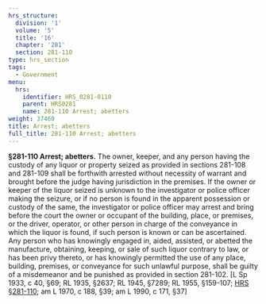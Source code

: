 ```yaml
---
hrs_structure:
  division: '1'
  volume: '5'
  title: '16'
  chapter: '281'
  section: 281-110
type: hrs_section
tags:
  - Government
menu:
  hrs:
    identifier: HRS_0281-0110
    parent: HRS0281
    name: 281-110 Arrest; abetters
weight: 37460
title: Arrest; abetters
full_title: 281-110 Arrest; abetters
---
```

**§281-110 Arrest; abetters.** The owner, keeper, and any person having the custody of any liquor or property seized as provided in sections 281-108 and 281-109 shall be forthwith arrested without necessity of warrant and brought before the judge having jurisdiction in the premises. If the owner or keeper of the liquor seized is unknown to the investigator or police officer making the seizure, or if no person is found in the apparent possession or custody of the same, the investigator or police officer may arrest and bring before the court the owner or occupant of the building, place, or premises, or the driver, operator, or other person in charge of the conveyance in which the liquor is found, if such person is known or can be ascertained. Any person who has knowingly engaged in, aided, assisted, or abetted the manufacture, obtaining, keeping, or sale of such liquor contrary to law, or has been privy thereto, or has knowingly permitted the use of any place, building, premises, or conveyance for such unlawful purpose, shall be guilty of a misdemeanor and be punished as provided in section 281-102\. [L Sp 1933, c 40, §69; RL 1935, §2637; RL 1945, §7289; RL 1955, §159-107; [HRS §281-110](/title-16/chapter-281/section-281-110/); am L 1970, c 188, §39; am L 1990, c 171, §37]